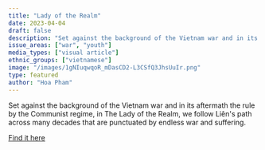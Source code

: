 ```yaml
---
title: "Lady of the Realm"
date: 2023-04-04
draft: false
description: "Set against the background of the Vietnam war and in its aftermath the rule by the Communist regime, in The Lady of the Realm, we follow Liên's path across many decades that are punctuated by endless war and suffering."
issue_areas: ["war", "youth"]
media_types: ["visual article"]
ethnic_groups: ["vietnamese"]
image: "/images/1gNIuqwqoR_mDasCD2-L3CSfQ3JhsUuIr.png"
type: featured
author: "Hoa Pham"
---
```


Set against the background of the Vietnam war and in its aftermath the rule by the Communist regime, in The Lady of the Realm, we follow Liên's path across many decades that are punctuated by endless war and suffering.

[Find it here](https://www.backstoryjournal.com.au/2018/06/08/literature-review-hoa-phams-lady-realm/#:~:text=The%20pace%20of%20this%20literature,the%20mind%20begins%20to%20wander.)
